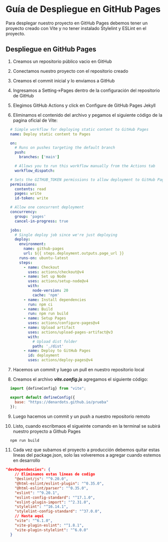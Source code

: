 # Guía de Despliegue en GitHub Pages

Para desplegar nuestro proyecto en GitHub Pages debemos tener un proyecto creado con Vite y no tener instalado Stylelint y ESLint en el proyecto.

## Despliegue en GitHub Pages

1. Creamos un repositorio público vacio en GitHub

2. Conectamos nuestro proyecto con el repositorio creado

3. Creamos el commit inicial y lo enviamos a GitHub

4. Ingresamos a Setting->Pages dentro de la configuración del repositorio de GitHub

5. Elegimos GitHub Actions y click en Configure de GitHub Pages Jekyll

6. Eliminamos el contenido del archivo y pegamos el siguiente código de la pagina oficial de Vite:

```yml
  # Simple workflow for deploying static content to GitHub Pages
  name: Deploy static content to Pages

  on:
    # Runs on pushes targeting the default branch
    push:
      branches: ['main']

    # Allows you to run this workflow manually from the Actions tab
    workflow_dispatch:

  # Sets the GITHUB_TOKEN permissions to allow deployment to GitHub Pages
  permissions:
    contents: read
    pages: write
    id-token: write

  # Allow one concurrent deployment
  concurrency:
    group: 'pages'
    cancel-in-progress: true

  jobs:
    # Single deploy job since we're just deploying
    deploy:
      environment:
        name: github-pages
        url: ${{ steps.deployment.outputs.page_url }}
      runs-on: ubuntu-latest
      steps:
        - name: Checkout
          uses: actions/checkout@v4
        - name: Set up Node
          uses: actions/setup-node@v4
          with:
            node-version: 20
            cache: 'npm'
        - name: Install dependencies
          run: npm ci
        - name: Build
          run: npm run build
        - name: Setup Pages
          uses: actions/configure-pages@v4
        - name: Upload artifact
          uses: actions/upload-pages-artifact@v3
          with:
            # Upload dist folder
            path: './dist'
        - name: Deploy to GitHub Pages
          id: deployment
          uses: actions/deploy-pages@v4
```

7. Hacemos un commit y luego un pull en nuestro repositorio local

8. Creamos el archivo ***vite.config.js*** agregamos el siguiente código:

```js
  import {defineConfig} from "vite";

  export default defineConfig({
    base: "https://denardots.github.io/prueba"
  });
```

9. Luego hacemos un commit y un push a nuestro repositorio remoto

10. Listo, cuando escribmaos el sigueinte comando en la terminal se subirá nuestro proyecto a Github Pages

```bash
  npm run build
```

11. Cada vez que subamos el proyecto a producción debemos quitar estas lineas del package.json, solo las volveremos a agregar cuando estemos en desarrollo

```json
"devDependencies": {
    // Eliminamos estas lineas de codigo
    "@eslint/js": "^9.20.0",
    "@html-eslint/eslint-plugin": "^0.35.0",
    "@html-eslint/parser": "^0.35.0",
    "eslint": "^9.20.1",
    "eslint-config-standard": "^17.1.0",
    "eslint-plugin-import": "^2.31.0",
    "stylelint": "^16.14.1",
    "stylelint-config-standard": "^37.0.0",
    // Hasta aquí
    "vite": "^6.1.0",
    "vite-plugin-eslint": "^1.8.1",
    "vite-plugin-stylelint": "^6.0.0"
  }
  